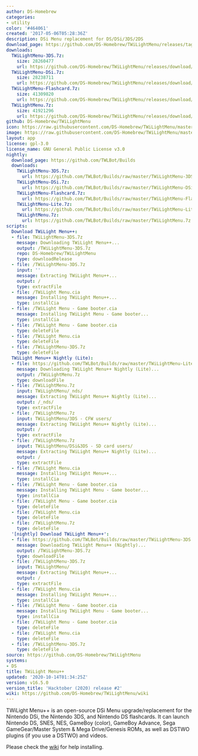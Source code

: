 ```yaml
---
author: DS-Homebrew
categories:
- utility
color: '#464061'
created: '2017-05-06T05:28:36Z'
description: DSi Menu replacement for DS/DSi/3DS/2DS
download_page: https://github.com/DS-Homebrew/TWiLightMenu/releases/tag/v16.5.0
downloads:
  TWiLightMenu-3DS.7z:
    size: 28260477
    url: https://github.com/DS-Homebrew/TWiLightMenu/releases/download/v16.5.0/TWiLightMenu-3DS.7z
  TWiLightMenu-DSi.7z:
    size: 28238711
    url: https://github.com/DS-Homebrew/TWiLightMenu/releases/download/v16.5.0/TWiLightMenu-DSi.7z
  TWiLightMenu-Flashcard.7z:
    size: 41309820
    url: https://github.com/DS-Homebrew/TWiLightMenu/releases/download/v16.5.0/TWiLightMenu-Flashcard.7z
  TWiLightMenu.7z:
    size: 41921296
    url: https://github.com/DS-Homebrew/TWiLightMenu/releases/download/v16.5.0/TWiLightMenu.7z
github: DS-Homebrew/TWiLightMenu
icon: https://raw.githubusercontent.com/DS-Homebrew/TWiLightMenu/master/booter/Twilight%2B%2B-animated%20icon-fix.gif
image: https://raw.githubusercontent.com/DS-Homebrew/TWiLightMenu/master/logo.png
layout: app
license: gpl-3.0
license_name: GNU General Public License v3.0
nightly:
  download_page: https://github.com/TWLBot/Builds
  downloads:
    TWiLightMenu-3DS.7z:
      url: https://github.com/TWLBot/Builds/raw/master/TWiLightMenu-3DS.7z
    TWiLightMenu-DSi.7z:
      url: https://github.com/TWLBot/Builds/raw/master/TWiLightMenu-DSi.7z
    TWiLightMenu-Flashcard.7z:
      url: https://github.com/TWLBot/Builds/raw/master/TWiLightMenu-Flashcard.7z
    TWiLightMenu-Lite.7z:
      url: https://github.com/TWLBot/Builds/raw/master/TWiLightMenu-Lite.7z
    TWiLightMenu.7z:
      url: https://github.com/TWLBot/Builds/raw/master/TWiLightMenu.7z
scripts:
  Download TWiLight Menu++:
  - file: TWiLightMenu-3DS.7z
    message: Downloading TWiLight Menu++...
    output: /TWiLightMenu-3DS.7z
    repo: DS-Homebrew/TWiLightMenu
    type: downloadRelease
  - file: /TWiLightMenu-3DS.7z
    input: ''
    message: Extracting TWiLight Menu++...
    output: /
    type: extractFile
  - file: /TWiLight Menu.cia
    message: Installing TWiLight Menu++...
    type: installCia
  - file: /TWiLight Menu - Game booter.cia
    message: Installing TWiLight Menu - Game booter...
    type: installCia
  - file: /TWiLight Menu - Game booter.cia
    type: deleteFile
  - file: /TWiLight Menu.cia
    type: deleteFile
  - file: /TWiLightMenu-3DS.7z
    type: deleteFile
  TWiLight Menu++ Nightly (Lite):
  - file: https://github.com/TWLBot/Builds/raw/master/TWiLightMenu-Lite.7z
    message: Downloading TWiLight Menu++ Nightly (Lite)...
    output: /TWiLightMenu.7z
    type: downloadFile
  - file: /TWiLightMenu.7z
    input: TWiLightMenu/_nds/
    message: Extracting TWiLight Menu++ Nightly (Lite)...
    output: /_nds/
    type: extractFile
  - file: /TWiLightMenu.7z
    input: TWiLightMenu/3DS - CFW users/
    message: Extracting TWiLight Menu++ Nightly (Lite)...
    output: /
    type: extractFile
  - file: /TWiLightMenu.7z
    input: TWiLightMenu/DSi&3DS - SD card users/
    message: Extracting TWiLight Menu++ Nightly (Lite)...
    output: /
    type: extractFile
  - file: /TWiLight Menu.cia
    message: Installing TWiLight Menu++...
    type: installCia
  - file: /TWiLight Menu - Game booter.cia
    message: Installing TWiLight Menu - Game booter...
    type: installCia
  - file: /TWiLight Menu - Game booter.cia
    type: deleteFile
  - file: /TWiLight Menu.cia
    type: deleteFile
  - file: /TWiLightMenu.7z
    type: deleteFile
  '[nightly] Download TWiLight Menu++':
  - file: https://github.com/TWLBot/Builds/raw/master/TWiLightMenu-3DS.7z
    message: Downloading TWiLight Menu++ (Nightly)...
    output: /TWiLightMenu-3DS.7z
    type: downloadFile
  - file: /TWiLightMenu-3DS.7z
    input: TWiLightMenu/
    message: Extracting TWiLight Menu++...
    output: /
    type: extractFile
  - file: /TWiLight Menu.cia
    message: Installing TWiLight Menu++...
    type: installCia
  - file: /TWiLight Menu - Game booter.cia
    message: Installing TWiLight Menu - Game booter...
    type: installCia
  - file: /TWiLight Menu - Game booter.cia
    type: deleteFile
  - file: /TWiLight Menu.cia
    type: deleteFile
  - file: /TWiLightMenu-3DS.7z
    type: deleteFile
source: https://github.com/DS-Homebrew/TWiLightMenu
systems:
- DS
title: TWiLight Menu++
updated: '2020-10-14T01:34:25Z'
version: v16.5.0
version_title: 'Hacktober (2020) release #2'
wiki: https://github.com/DS-Homebrew/TWiLightMenu/wiki
---
```

TWiLight Menu++ is an open-source DSi Menu upgrade/replacement for the Nintendo DSi, the Nintendo 3DS, and Nintendo DS flashcards. It can launch Nintendo DS, SNES, NES, GameBoy (color), GameBoy Advance, Sega GameGear/Master System & Mega Drive/Genesis ROMs, as well as DSTWO plugins (if you use a DSTWO) and videos.

Please check the [wiki](https://github.com/DS-Homebrew/TWiLightMenu/wiki) for help installing.